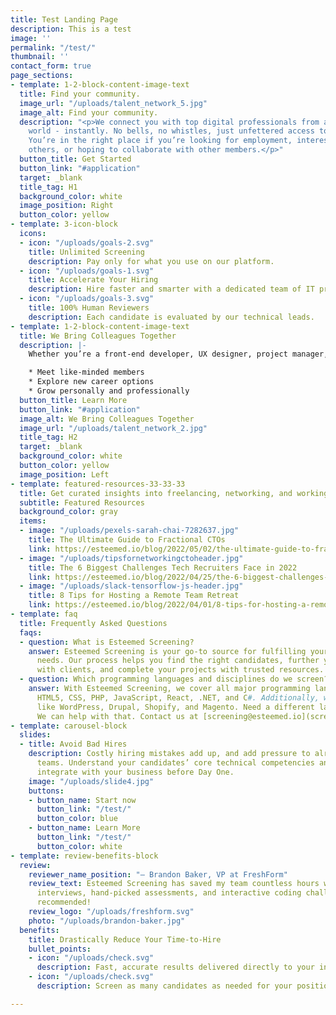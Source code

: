 ```yaml
---
title: Test Landing Page
description: This is a test
image: ''
permalink: "/test/"
thumbnail: ''
contact_form: true
page_sections:
- template: 1-2-block-content-image-text
  title: Find your community.
  image_url: "/uploads/talent_network_5.jpg"
  image_alt: Find your community.
  description: "<p>We connect you with top digital professionals from all around the
    world - instantly. No bells, no whistles, just unfettered access to your peers.
    You’re in the right place if you’re looking for employment, interested in mentoring
    others, or hoping to collaborate with other members.</p>"
  button_title: Get Started
  button_link: "#application"
  target: _blank
  title_tag: H1
  background_color: white
  image_position: Right
  button_color: yellow
- template: 3-icon-block
  icons:
  - icon: "/uploads/goals-2.svg"
    title: Unlimited Screening
    description: Pay only for what you use on our platform.
  - icon: "/uploads/goals-1.svg"
    title: Accelerate Your Hiring
    description: Hire faster and smarter with a dedicated team of IT pros.
  - icon: "/uploads/goals-3.svg"
    title: 100% Human Reviewers
    description: Each candidate is evaluated by our technical leads.
- template: 1-2-block-content-image-text
  title: We Bring Colleagues Together
  description: |-
    Whether you’re a front-end developer, UX designer, project manager, or one of the many other digital professions we support, our Colleagues community is here to boost your career.

    * Meet like-minded members
    * Explore new career options
    * Grow personally and professionally
  button_title: Learn More
  button_link: "#application"
  image_alt: We Bring Colleagues Together
  image_url: "/uploads/talent_network_2.jpg"
  title_tag: H2
  target: _blank
  background_color: white
  button_color: yellow
  image_position: Left
- template: featured-resources-33-33-33
  title: Get curated insights into freelancing, networking, and working remotely.
  subtitle: Featured Resources
  background_color: gray
  items:
  - image: "/uploads/pexels-sarah-chai-7282637.jpg"
    title: The Ultimate Guide to Fractional CTOs
    link: https://esteemed.io/blog/2022/05/02/the-ultimate-guide-to-fractional-ctos/
  - image: "/uploads/tipsfornetworkingctoheader.jpg"
    title: The 6 Biggest Challenges Tech Recruiters Face in 2022
    link: https://esteemed.io/blog/2022/04/25/the-6-biggest-challenges-tech-recruiters-face-in-2022/
  - image: "/uploads/slack-tensorflow-js-header.jpg"
    title: 8 Tips for Hosting a Remote Team Retreat
    link: https://esteemed.io/blog/2022/04/01/8-tips-for-hosting-a-remote-team-retreat/
- template: faq
  title: Frequently Asked Questions
  faqs:
  - question: What is Esteemed Screening?
    answer: Esteemed Screening is your go-to source for fulfilling your team’s hiring
      needs. Our process helps you find the right candidates, further your relationships
      with clients, and complete your projects with trusted resources.
  - question: Which programming languages and disciplines do we screen?
    answer: With Esteemed Screening, we cover all major programming languages, like
      HTML5, CSS, PHP, JavaScript, React, .NET, and C#. Additionally, we cover CMS
      like WordPress, Drupal, Shopify, and Magento. Need a different language or discipline?
      We can help with that. Contact us at [screening@esteemed.io](screening@esteemed.io)
- template: carousel-block
  slides:
  - title: Avoid Bad Hires
    description: Costly hiring mistakes add up, and add pressure to already-stressed
      teams. Understand your candidates’ core technical competencies and how they’ll
      integrate with your business before Day One.
    image: "/uploads/slide4.jpg"
    buttons:
    - button_name: Start now
      button_link: "/test/"
      button_color: blue
    - button_name: Learn More
      button_link: "/test/"
      button_color: white
- template: review-benefits-block
  review:
    reviewer_name_position: "– Brandon Baker, VP at FreshForm"
    review_text: Esteemed Screening has saved my team countless hours with their technical
      interviews, hand-picked assessments, and interactive coding challenges. Highly
      recommended!
    review_logo: "/uploads/freshform.svg"
    photo: "/uploads/brandon-baker.jpg"
  benefits:
    title: Drastically Reduce Your Time-to-Hire
    bullet_points:
    - icon: "/uploads/check.svg"
      description: Fast, accurate results delivered directly to your inbox
    - icon: "/uploads/check.svg"
      description: Screen as many candidates as needed for your position

---
```

